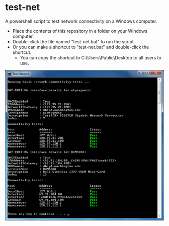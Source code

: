 # test-net
A powershell script to test network connectivity on a Windows computer.

* Place the contents of this repository in a folder on your Windows computer.
* Double-click the file named "test-net.bat" to run the script.
* Or you can make a shortcut to "test-net.bat" and double-click the shortcut.
  - You can copy the shortcut to C:\Users\Public\Desktop to all users to use.
 
![screenshot](test-network.png)
